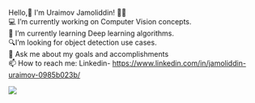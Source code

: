 Hello,👋  I'm Uraimov Jamoliddin! 👨‍💻 <br/>
💻 I’m currently working on Computer Vision concepts. <br/>
🌱 I’m currently learning Deep learning algorithms.<br/>
🔍I’m looking for object detection use cases.<br/>
💬 Ask me about my goals and accomplishments<br/>
📫 How to reach me: Linkedin- https://www.linkedin.com/in/jamoliddin-uraimov-0985b023b/  <br/>


![](https://github.com/uraimov92cnu/Overview/blob/main/ai_759_gettyimages.jpg)

